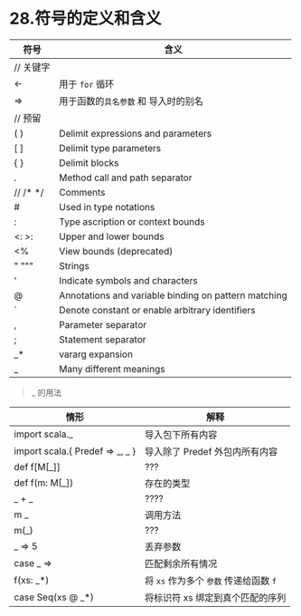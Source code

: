 # 28.符号的定义和含义

| 符号 | 含义 |
| -- | -- |
| // 关键字 | |
| <- | 用于 ```for``` 循环 |
| => | 用于函数的```具名参数``` 和 导入时的别名 |
| // 预留 | |
| ( ) | Delimit expressions and parameters |
| [ ] | Delimit type parameters |
| { } | Delimit blocks |
| . | Method call and path separator |
| // /* */ |Comments |
| # | Used in type notations |
| : | Type ascription or context bounds |
| <: >: |  Upper and lower bounds |
| <% |   View bounds (deprecated) |
| " """ | Strings |
| ' | Indicate symbols and characters |
| @ | Annotations and variable binding on pattern matching |
| ` | Denote constant or enable arbitrary identifiers |
| , | Parameter separator |
| ; | Statement separator |
| _* | vararg expansion |
| _ | Many different meanings |

> _ 的用法

| 情形 | 解释 |
| -- | -- |
| import scala._ | 导入包下所有内容 |
| import scala.{ Predef => _, _ } | 导入除了 Predef 外包内所有内容 |
| def f[M[_]]    | ??? |
| def f(m: M[_]) | 存在的类型 |
| _ + _          | ???? |
| m _            | 调用方法 |
| m(_)           | ??? |
| _ => 5         | 丢弃参数 |
| case _ =>      | 匹配剩余所有情况 |
| f(xs: _*)      | 将 ```xs``` 作为多个 ```参数``` 传递给函数 ```f``` |
| case Seq(xs @ _*) | 将标识符 xs 绑定到真个匹配的序列 |